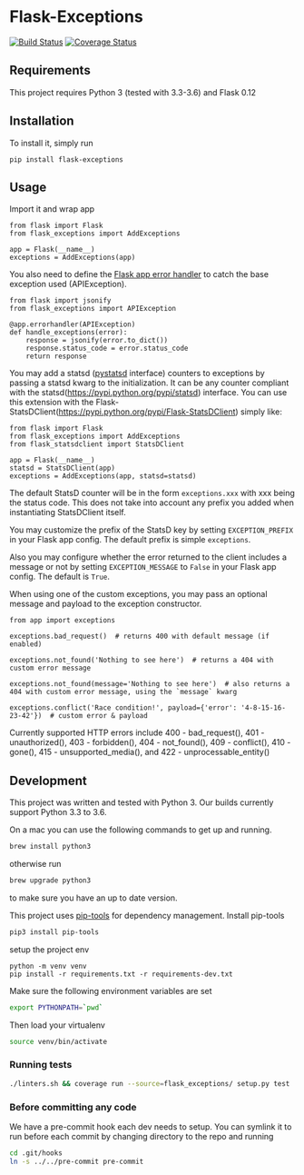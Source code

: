 # Flask-Exceptions

[![Build Status](https://travis-ci.org/bbelyeu/flask-exceptions.svg?branch=master)](https://travis-ci.org/bbelyeu/flask-exceptions)
[![Coverage Status](https://coveralls.io/repos/github/bbelyeu/flask-exceptions/badge.svg?branch=master)](https://coveralls.io/github/bbelyeu/flask-exceptions?branch=master)

## Requirements

This project requires Python 3 (tested with 3.3-3.6) and Flask 0.12

## Installation

To install it, simply run

    pip install flask-exceptions

## Usage

Import it and wrap app

    from flask import Flask
    from flask_exceptions import AddExceptions

    app = Flask(__name__)
    exceptions = AddExceptions(app)

You also need to define the
[Flask app error handler](http://flask.pocoo.org/docs/0.12/patterns/errorpages/#error-handlers)
to catch the base exception used (APIException).

    from flask import jsonify
    from flask_exceptions import APIException

    @app.errorhandler(APIException)
    def handle_exceptions(error):
        response = jsonify(error.to_dict())
        response.status_code = error.status_code
        return response

You may add a statsd ([pystatsd](https://pypi.python.org/pypi/pystatsd/) interface) counters to
exceptions by passing a statsd kwarg to the initialization. It can be any counter compliant with
the statsd(https://pypi.python.org/pypi/statsd) interface. You can use this extension with the
Flask-StatsDClient(https://pypi.python.org/pypi/Flask-StatsDClient) simply like:

    from flask import Flask
    from flask_exceptions import AddExceptions
    from flask_statsdclient import StatsDClient

    app = Flask(__name__)
    statsd = StatsDClient(app)
    exceptions = AddExceptions(app, statsd=statsd)

The default StatsD counter will be in the form `exceptions.xxx` with xxx being the status code.
This does not take into account any prefix you added when instantiating StatsDClient itself.

You may customize the prefix of the StatsD key by setting `EXCEPTION_PREFIX` in your Flask
app config. The default prefix is simple `exceptions`.

Also you may configure whether the error returned to the client includes a message or not by
setting `EXCEPTION_MESSAGE` to `False` in your Flask app config. The default is `True`.

When using one of the custom exceptions, you may pass an optional message and payload to the
exception constructor.

    from app import exceptions

    exceptions.bad_request()  # returns 400 with default message (if enabled)

    exceptions.not_found('Nothing to see here')  # returns a 404 with custom error message

    exceptions.not_found(message='Nothing to see here')  # also returns a 404 with custom error message, using the `message` kwarg

    exceptions.conflict('Race condition!', payload={'error': '4-8-15-16-23-42'})  # custom error & payload

Currently supported HTTP errors include 400 - bad_request(), 401 - unauthorized(), 403 -
forbidden(), 404 - not_found(), 409 - conflict(), 410 - gone(), 415 - unsupported_media(),
and 422 - unprocessable_entity()

## Development

This project was written and tested with Python 3. Our builds currently support Python 3.3 to 3.6.

On a mac you can use the following commands to get up and running.
``` bash
brew install python3
```
otherwise run
``` bash
brew upgrade python3
```
to make sure you have an up to date version.

This project uses [pip-tools](https://pypi.org/project/pip-tools/) for dependency management. Install pip-tools
``` bash
pip3 install pip-tools
```

setup the project env
``` base
python -m venv venv
pip install -r requirements.txt -r requirements-dev.txt
```

Make sure the following environment variables are set
``` bash
export PYTHONPATH=`pwd`
```

Then load your virtualenv
```bash
source venv/bin/activate
```

### Running tests

``` bash
./linters.sh && coverage run --source=flask_exceptions/ setup.py test
```

### Before committing any code

We have a pre-commit hook each dev needs to setup.
You can symlink it to run before each commit by changing directory to the repo and running

``` bash
cd .git/hooks
ln -s ../../pre-commit pre-commit
```
